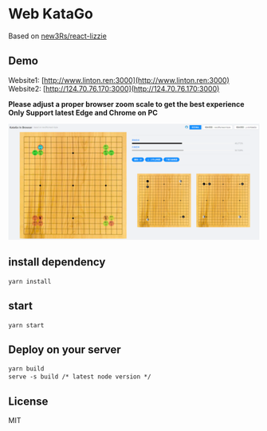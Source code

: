 # Web KataGo

Based on [new3Rs/react-lizzie](https://github.com/new3Rs/react-lizzie)

## Demo
Website1:
[http://www.linton.ren:3000](http://www.linton.ren:3000)
<br/>
Website2:
[http://124.70.76.170:3000](http://124.70.76.170:3000)

**Please adjust a proper browser zoom scale to get the best experience**
<br/>
**Only Support latest Edge and Chrome on PC**

![demo.png](demo/demo.PNG)

## install dependency
```
yarn install
```

## start
```
yarn start
```

## Deploy on your server
```
yarn build
serve -s build /* latest node version */
```

## License
MIT